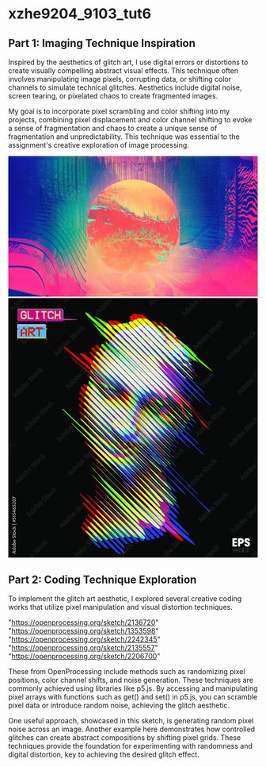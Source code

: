# xzhe9204_9103_tut6

## Part 1: Imaging Technique Inspiration

Inspired by the aesthetics of glitch art, I use digital errors or distortions to create visually compelling abstract visual effects. This technique often involves manipulating image pixels, corrupting data, or shifting color channels to simulate technical glitches. Aesthetics include digital noise, screen tearing, or pixelated chaos to create fragmented images.

My goal is to incorporate pixel scrambling and color shifting into my projects, combining pixel displacement and color channel shifting to evoke a sense of fragmentation and chaos to create a unique sense of fragmentation and unpredictability. This technique was essential to the assignment's creative exploration of image processing.

![Image caption](image/pic1.jpg)
![Image caption](image/pic2.jpg)

## Part 2: Coding Technique Exploration

To implement the glitch art aesthetic, I explored several creative coding works that utilize pixel manipulation and visual distortion techniques.

"https://openprocessing.org/sketch/2136720" 
"https://openprocessing.org/sketch/1353598" 
"https://openprocessing.org/sketch/2242345" 
"https://openprocessing.org/sketch/2135557" 
"https://openprocessing.org/sketch/2206700"

These from OpenProcessing include methods such as randomizing pixel positions, color channel shifts, and noise generation. These techniques are commonly achieved using libraries like p5.js. By accessing and manipulating pixel arrays with functions such as get() and set() in p5.js, you can scramble pixel data or introduce random noise, achieving the glitch aesthetic.

One useful approach, showcased in this sketch, is generating random pixel noise across an image. Another example here demonstrates how controlled glitches can create abstract compositions by shifting pixel grids. These techniques provide the foundation for experimenting with randomness and digital distortion, key to achieving the desired glitch effect.

